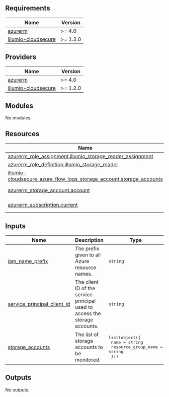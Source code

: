 <!-- BEGIN_TF_DOCS -->
## Requirements

| Name | Version |
|------|---------|
| <a name="requirement_azurerm"></a> [azurerm](#requirement\_azurerm) | >= 4.0 |
| <a name="requirement_illumio-cloudsecure"></a> [illumio-cloudsecure](#requirement\_illumio-cloudsecure) | >= 1.2.0 |

## Providers

| Name | Version |
|------|---------|
| <a name="provider_azurerm"></a> [azurerm](#provider\_azurerm) | >= 4.0 |
| <a name="provider_illumio-cloudsecure"></a> [illumio-cloudsecure](#provider\_illumio-cloudsecure) | >= 1.2.0 |

## Modules

No modules.

## Resources

| Name | Type |
|------|------|
| [azurerm_role_assignment.illumio_storage_reader_assignment](https://registry.terraform.io/providers/hashicorp/azurerm/latest/docs/resources/role_assignment) | resource |
| [azurerm_role_definition.illumio_storage_reader](https://registry.terraform.io/providers/hashicorp/azurerm/latest/docs/resources/role_definition) | resource |
| [illumio-cloudsecure_azure_flow_logs_storage_account.storage_accounts](https://registry.terraform.io/providers/illumio/illumio-cloudsecure/latest/docs/resources/azure_flow_logs_storage_account) | resource |
| [azurerm_storage_account.account](https://registry.terraform.io/providers/hashicorp/azurerm/latest/docs/data-sources/storage_account) | data source |
| [azurerm_subscription.current](https://registry.terraform.io/providers/hashicorp/azurerm/latest/docs/data-sources/subscription) | data source |

## Inputs

| Name | Description | Type | Default | Required |
|------|-------------|------|---------|:--------:|
| <a name="input_iam_name_prefix"></a> [iam\_name\_prefix](#input\_iam\_name\_prefix) | The prefix given to all Azure resource names. | `string` | `"IllumioCloudIntegration"` | no |
| <a name="input_service_principal_client_id"></a> [service\_principal\_client\_id](#input\_service\_principal\_client\_id) | The client ID of the service principal used to access the storage accounts. | `string` | n/a | yes |
| <a name="input_storage_accounts"></a> [storage\_accounts](#input\_storage\_accounts) | The list of storage accounts to be monitored. | <pre>list(object({<br/>    name = string<br/>    resource_group_name = string<br/>  }))</pre> | `[]` | no |

## Outputs

No outputs.
<!-- END_TF_DOCS -->